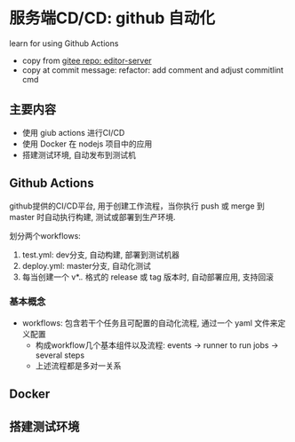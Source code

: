 # 服务端CD/CD: github 自动化
learn for using Github Actions

- copy from [gitee repo: editor-server](https://gitee.com/zhelingwang/editor-server.git)
- copy at commit message: refactor: add comment and adjust commitlint cmd

## 主要内容
- 使用 giub actions 进行CI/CD
- 使用 Docker 在 nodejs 项目中的应用
- 搭建测试环境, 自动发布到测试机


## Github Actions
github提供的CI/CD平台, 用于创建工作流程，当你执行 push 或 merge 到 master 时自动执行构建, 测试或部署到生产环境.

划分两个workflows:
1. test.yml: dev分支, 自动构建, 部署到测试机器
2. deploy.yml: master分支, 自动化测试
3. 每当创建一个 v*.*.* 格式的 release 或 tag 版本时, 自动部署应用, 支持回滚

### 基本概念
- workflows: 包含若干个任务且可配置的自动化流程, 通过一个 yaml 文件来定义配置
	- 构成workflow几个基本组件以及流程: events -> runner to run jobs -> several steps
	- 上述流程都是多对一关系




## Docker




## 搭建测试环境